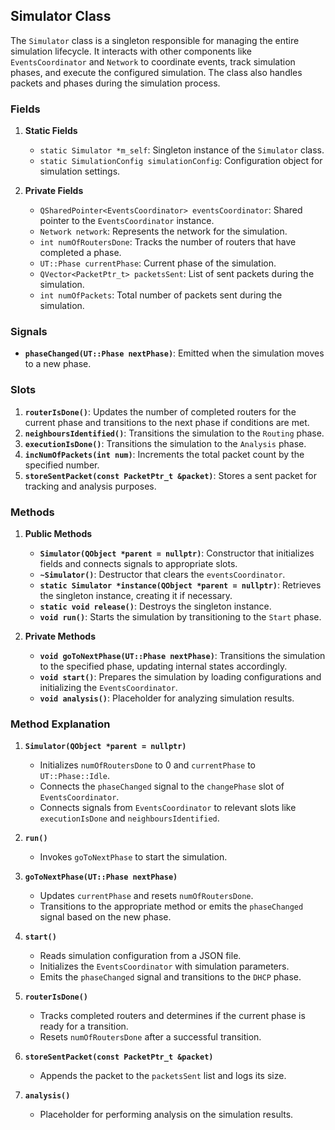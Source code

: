 ## Simulator Class

The `Simulator` class is a singleton responsible for managing the entire simulation lifecycle. It interacts with other components like `EventsCoordinator` and `Network` to coordinate events, track simulation phases, and execute the configured simulation. The class also handles packets and phases during the simulation process.

### Fields

1. **Static Fields**
   - `static Simulator *m_self`: Singleton instance of the `Simulator` class.
   - `static SimulationConfig simulationConfig`: Configuration object for simulation settings.

2. **Private Fields**
   - `QSharedPointer<EventsCoordinator> eventsCoordinator`: Shared pointer to the `EventsCoordinator` instance.
   - `Network network`: Represents the network for the simulation.
   - `int numOfRoutersDone`: Tracks the number of routers that have completed a phase.
   - `UT::Phase currentPhase`: Current phase of the simulation.
   - `QVector<PacketPtr_t> packetsSent`: List of sent packets during the simulation.
   - `int numOfPackets`: Total number of packets sent during the simulation.

### Signals

- **`phaseChanged(UT::Phase nextPhase)`**: Emitted when the simulation moves to a new phase.


### Slots

1. **`routerIsDone()`**: Updates the number of completed routers for the current phase and transitions to the next phase if conditions are met.
2. **`neighboursIdentified()`**: Transitions the simulation to the `Routing` phase.
3. **`executionIsDone()`**: Transitions the simulation to the `Analysis` phase.
4. **`incNumOfPackets(int num)`**: Increments the total packet count by the specified number.
5. **`storeSentPacket(const PacketPtr_t &packet)`**: Stores a sent packet for tracking and analysis purposes.


### Methods

1. **Public Methods**

   - **`Simulator(QObject *parent = nullptr)`**: Constructor that initializes fields and connects signals to appropriate slots.
   - **`~Simulator()`**: Destructor that clears the `eventsCoordinator`.
   - **`static Simulator *instance(QObject *parent = nullptr)`**: Retrieves the singleton instance, creating it if necessary.
   - **`static void release()`**: Destroys the singleton instance.
   - **`void run()`**: Starts the simulation by transitioning to the `Start` phase.

2. **Private Methods**

   - **`void goToNextPhase(UT::Phase nextPhase)`**: Transitions the simulation to the specified phase, updating internal states accordingly.
   - **`void start()`**: Prepares the simulation by loading configurations and initializing the `EventsCoordinator`.
   - **`void analysis()`**: Placeholder for analyzing simulation results.

### Method Explanation

1. **`Simulator(QObject *parent = nullptr)`**
   - Initializes `numOfRoutersDone` to 0 and `currentPhase` to `UT::Phase::Idle`.
   - Connects the `phaseChanged` signal to the `changePhase` slot of `EventsCoordinator`.
   - Connects signals from `EventsCoordinator` to relevant slots like `executionIsDone` and `neighboursIdentified`.

2. **`run()`**
   - Invokes `goToNextPhase` to start the simulation.

3. **`goToNextPhase(UT::Phase nextPhase)`**
   - Updates `currentPhase` and resets `numOfRoutersDone`.
   - Transitions to the appropriate method or emits the `phaseChanged` signal based on the new phase.

4. **`start()`**
   - Reads simulation configuration from a JSON file.
   - Initializes the `EventsCoordinator` with simulation parameters.
   - Emits the `phaseChanged` signal and transitions to the `DHCP` phase.

5. **`routerIsDone()`**
   - Tracks completed routers and determines if the current phase is ready for a transition.
   - Resets `numOfRoutersDone` after a successful transition.

6. **`storeSentPacket(const PacketPtr_t &packet)`**
   - Appends the packet to the `packetsSent` list and logs its size.

7. **`analysis()`**
   - Placeholder for performing analysis on the simulation results.

